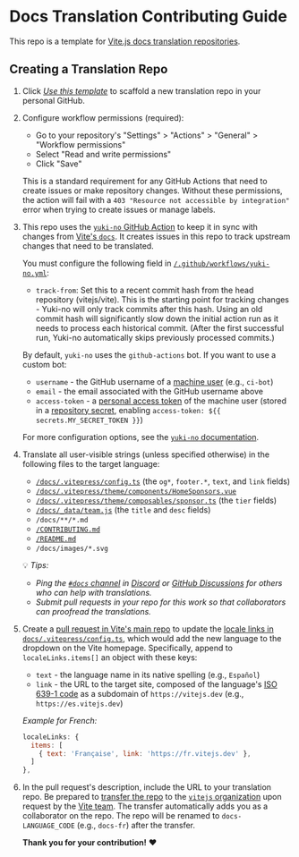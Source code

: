 # Docs Translation Contributing Guide

This repo is a template for [Vite.js docs translation repositories](https://github.com/vitejs?q=docs).

## Creating a Translation Repo

1. Click [*Use this template*](https://github.com/tony19/vite-docs-template/generate) to scaffold a new translation repo in your personal GitHub.

2. Configure workflow permissions (required):

   - Go to your repository's "Settings" > "Actions" > "General" > "Workflow permissions"
   - Select "Read and write permissions"
   - Click "Save"

   This is a standard requirement for any GitHub Actions that need to create issues or make repository changes. Without these permissions, the action will fail with a `403 "Resource not accessible by integration"` error when trying to create issues or manage labels.

3. This repo uses the [`yuki-no` GitHub Action](https://github.com/Gumball12/yuki-no) to keep it in sync with changes from [Vite's `docs`](https://github.com/vitejs/vite/tree/main/docs). It creates issues in this repo to track upstream changes that need to be translated.

   You must configure the following field in [`/.github/workflows/yuki-no.yml`](/.github/workflows/yuki-no.yml):

    * `track-from`: Set this to a recent commit hash from the head repository (vitejs/vite). This is the starting point for tracking changes - Yuki-no will only track commits after this hash. Using an old commit hash will significantly slow down the initial action run as it needs to process each historical commit. (After the first successful run, Yuki-no automatically skips previously processed commits.)

   By default, `yuki-no` uses the `github-actions` bot. If you want to use a custom bot:

    * `username` - the GitHub username of a [machine user](https://docs.github.com/en/developers/overview/managing-deploy-keys#machine-users) (e.g., `ci-bot`)
    * `email` - the email associated with the GitHub username above
    * `access-token` - a [personal access token](https://docs.github.com/en/authentication/keeping-your-account-and-data-secure/creating-a-personal-access-token) of the machine user (stored in a [repository secret](https://docs.github.com/en/actions/security-guides/encrypted-secrets#creating-encrypted-secrets-for-a-repository), enabling `access-token: ${{ secrets.MY_SECRET_TOKEN }}`)

   For more configuration options, see the [`yuki-no` documentation](https://github.com/Gumball12/yuki-no).

4. Translate all user-visible strings (unless specified otherwise) in the following files to the target language:

    * [`/docs/.vitepress/config.ts`](/docs/.vitepress/config.ts) (the `og*`, `footer.*`, `text`, and `link` fields)
    * [`/docs/.vitepress/theme/components/HomeSponsors.vue`](/docs/.vitepress/theme/components/HomeSponsors.vue)
    * [`/docs/.vitepress/theme/composables/sponsor.ts`](https://github.com/tony19/vite-docs-template/blob/acea14e/docs/.vitepress/theme/composables/sponsor.ts#L44) (the `tier` fields)
    * [`/docs/_data/team.js`](/docs/_data/team.js) (the `title` and `desc` fields)
    * `/docs/**/*.md`
    * [`/CONTRIBUTING.md`](/CONTRIBUTING.md)
    * [`/README.md`](/README.md)
    * `/docs/images/*.svg`

   💡 *Tips:*

    * *Ping the [`#docs` channel](https://discord.com/channels/804011606160703521/855049073157341234) in [Discord](https://chat.vitejs.dev) or [GitHub Discussions](https://github.com/vitejs/vite/discussions/categories/general) for others who can help with translations.*
    * *Submit pull requests in your repo for this work so that collaborators can proofread the translations.*

5. Create a [pull request in Vite's main repo](https://github.com/vitejs/vite/pulls) to update the [locale links in `docs/.vitepress/config.ts`](https://github.com/vitejs/vite/blob/1e078ad1902ae980741d6920fc3a72d182fcf179/docs/.vitepress/config.ts#L55-L62), which would add the new language to the dropdown on the Vite homepage. Specifically, append to `localeLinks.items[]` an object with these keys:

    - `text` - the language name in its native spelling (e.g., `Español`)
    - `link` - the URL to the target site, composed of the language's [ISO 639-1 code](https://en.wikipedia.org/wiki/List_of_ISO_639-1_codes) as a subdomain of `https://vitejs.dev` (e.g., `https://es.vitejs.dev`)

    *Example for French:*

    ```js
    localeLinks: {
      items: [
        { text: 'Française', link: 'https://fr.vitejs.dev' },
      ]
    },
    ```

6. In the pull request's description, include the URL to your translation repo. Be prepared to [transfer the repo](https://docs.github.com/en/repositories/creating-and-managing-repositories/transferring-a-repository) to the [`vitejs` organization](https://github.com/vitejs) upon request by the [Vite team](https://github.com/orgs/vitejs/people). The transfer automatically adds you as a collaborator on the repo. The repo will be renamed to `docs-LANGUAGE_CODE` (e.g., `docs-fr`) after the transfer.

   **Thank you for your contribution!** ❤️
